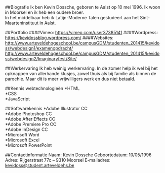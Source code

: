 ##Biografie
Ik ben Kevin Dossche, geboren te Aalst op 10 mei 1996. Ik woon in Moorsel en ik heb een oudere broer.  
In het middelbaar heb ik Latijn-Moderne Talen gestudeert aan het Sint-Maarteninstituut in Aalst.

##Portfolio
####Vimeo:
https://vimeo.com/user37385141
####Wordpress: 
https://kevidossblog.wordpress.com/
####Websites: 
http://www.arteveldehogeschool.be/campusGDM/studenten_201415/kevidoss/webdesign1/examenopdracht/
http://www.arteveldehogeschool.be/campusGDM/studenten_201415/kevidoss/webdesign2/Imaginaryfest/Site/

##Werkervaring
Ik heb weinig werkervaring. In de zomer help ik wel bij het opknappen van allerhande klusjes, zowel thuis als bij familie als binnen de parochie.
Maar dit is meer vrijwilligers werk en dus niet betaald.

##Kennis webtechnologieën
*HTML  
*CSS  
*JavaScript  

##Softwarekennis
*Adobe Illustrator CC  
*Adobe Photoshop CC  
*Adobe After Effects CC  
*Adobe Premiere Pro CC  
*Adobe InDesign CC  
*Microsoft Word  
*Microsoft Excel  
*Microsoft PowerPoint  

##Contactinformatie
Naam: Kevin Dossche
Geboortedatum: 10/05/1996
Adres: Rijgerstraat 77c – 9310 Moorsel
E-mailadres: kevidoss@student.arteveldehs.be
